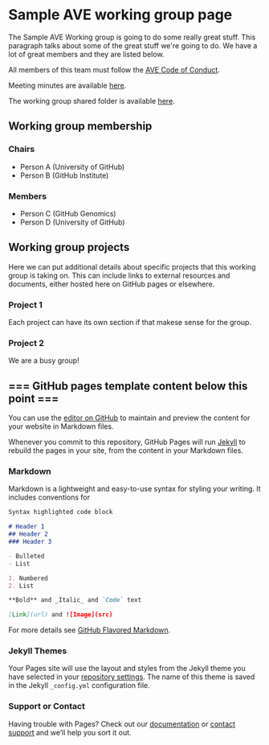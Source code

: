 # Sample AVE working group page

The Sample AVE Working group is going to do some really great stuff.
This paragraph talks about some of the great stuff we're going to do.
We have a lot of great members and they are listed below.

All members of this team must follow the [AVE Code of Conduct](https://docs.google.com/document/d/1Z3p6zpiKovRHhFTXOnK0RKSPrQ_b6_BHTSuvSz9oo-g/edit?usp=sharing).

Meeting minutes are available [here](https://docs.google.com/document/d/1WCidVXPot1WpNc6IaATNqi_yr5BKUeuvbllsIgqDtHY/edit#).

The working group shared folder is available [here](https://drive.google.com/drive/folders/1XEm71zcp7EmZ8iob53qfH9KvskrDp2g1?usp=sharing).

## Working group membership

### Chairs
- Person A (University of GitHub)
- Person B (GitHub Institute)

### Members
- Person C (GitHub Genomics)
- Person D (University of GitHub)

## Working group projects

Here we can put additional details about specific projects that this working group is taking on.
This can include links to external resources and documents, either hosted here on GitHub pages or elsewhere.

### Project 1

Each project can have its own section if that makese sense for the group.

### Project 2

We are a busy group!

## === GitHub pages template content below this point ===

You can use the [editor on GitHub](https://github.com/VariantEffect/varianteffect.github.io/edit/main/README.md) to maintain and preview the content for your website in Markdown files.

Whenever you commit to this repository, GitHub Pages will run [Jekyll](https://jekyllrb.com/) to rebuild the pages in your site, from the content in your Markdown files.

### Markdown

Markdown is a lightweight and easy-to-use syntax for styling your writing. It includes conventions for

```markdown
Syntax highlighted code block

# Header 1
## Header 2
### Header 3

- Bulleted
- List

1. Numbered
2. List

**Bold** and _Italic_ and `Code` text

[Link](url) and ![Image](src)
```

For more details see [GitHub Flavored Markdown](https://guides.github.com/features/mastering-markdown/).

### Jekyll Themes

Your Pages site will use the layout and styles from the Jekyll theme you have selected in your [repository settings](https://github.com/VariantEffect/varianteffect.github.io/settings). The name of this theme is saved in the Jekyll `_config.yml` configuration file.

### Support or Contact

Having trouble with Pages? Check out our [documentation](https://docs.github.com/categories/github-pages-basics/) or [contact support](https://github.com/contact) and we’ll help you sort it out.
